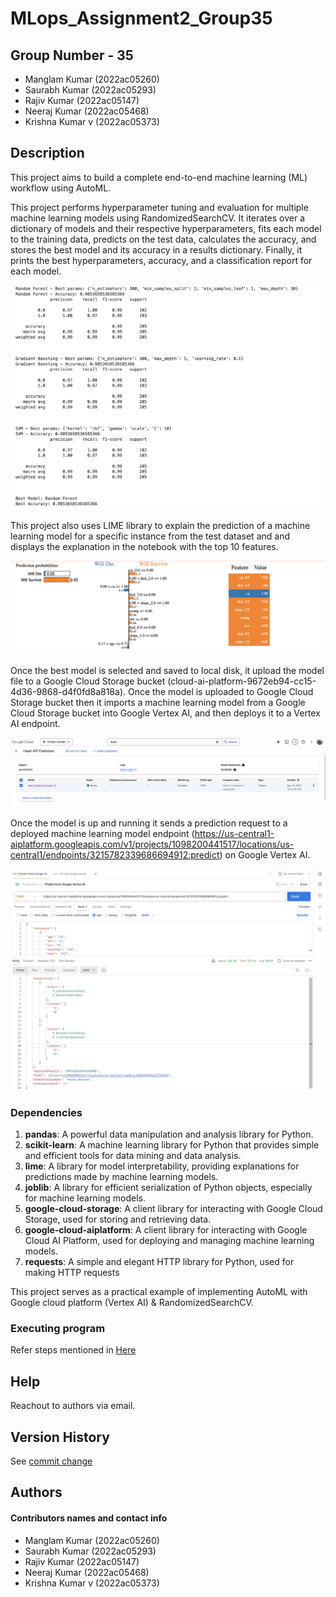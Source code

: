 # MLops_Assignment2_Group35

## Group Number - 35

* Manglam Kumar (2022ac05260)
* Saurabh Kumar (2022ac05293)
* Rajiv Kumar (2022ac05147)
* Neeraj Kumar (2022ac05468)
* Krishna Kumar v (2022ac05373)

## Description

This project aims to build a complete end-to-end machine learning (ML) workflow using AutoML. 

This project performs hyperparameter tuning and evaluation for multiple machine learning models using RandomizedSearchCV. It iterates over a dictionary of models and their respective hyperparameters, fits each model to the training data, predicts on the test data, calculates the accuracy, and stores the best model and its accuracy in a results dictionary. Finally, it prints the best hyperparameters, accuracy, and a classification report for each model.

![alt text](image-1.png)

This project also  uses LIME library to explain the prediction of a machine learning model for a specific instance from the test dataset and and displays the explanation in the notebook with the top 10 features.

![alt text](image-2.png)

Once the best model is selected and saved to local disk, it upload the model file to a Google Cloud Storage bucket (cloud-ai-platform-9672eb94-cc15-4d36-9868-d4f0fd8a818a). Once the model is uploaded to Google Cloud Storage bucket then it imports a machine learning model from a Google Cloud Storage bucket into Google Vertex AI, and then deploys it to a Vertex AI endpoint.

![alt text](image.png)

Once the model is up and running it sends a prediction request to a deployed machine learning model endpoint (https://us-central1-aiplatform.googleapis.com/v1/projects/1098200441517/locations/us-central1/endpoints/3215782339686694912:predict) on Google Vertex AI.

![alt text](image-4.png)

### Dependencies

1. **pandas**: A powerful data manipulation and analysis library for Python.
2. **scikit-learn**: A machine learning library for Python that provides simple and efficient tools for data mining and data analysis.
3. **lime**: A library for model interpretability, providing explanations for predictions made by machine learning models.
4. **joblib**: A library for efficient serialization of Python objects, especially for machine learning models.
5. **google-cloud-storage**: A client library for interacting with Google Cloud Storage, used for storing and retrieving data.
6. **google-cloud-aiplatform**: A client library for interacting with Google Cloud AI Platform, used for deploying and managing machine learning models.
7. **requests**: A simple and elegant HTTP library for Python, used for making HTTP requests


This project serves as a practical example of implementing AutoML with Google cloud platform (Vertex AI) & RandomizedSearchCV.



### Executing program
Refer steps mentioned in [Here](https://github.com/manglamsingh10/MLOps_Assignment_2/blob/main//M4-Deliverables-report.pdf)

## Help
Reachout to authors via email.

## Version History

See [commit change](https://github.com/manglamsingh10/MLOps_Assignment_2/commits/main/)

## Authors

#### Contributors names and contact info

* Manglam Kumar (2022ac05260)
* Saurabh Kumar (2022ac05293)
* Rajiv Kumar (2022ac05147)
* Neeraj Kumar (2022ac05468)
* Krishna Kumar v (2022ac05373)

